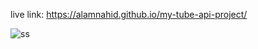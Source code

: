 live link: https://alamnahid.github.io/my-tube-api-project/

![ss](https://github.com/alamnahid/my-tube-api-project/assets/138557372/9171185e-9528-41f7-995f-05b0b7a028e3)
